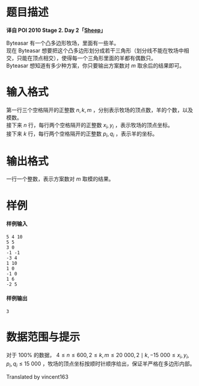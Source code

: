 
# 题目描述

**译自 POI 2010 Stage 2. Day 2「[Sheep](https://szkopul.edu.pl/problemset/problem/YjtAwdQrSiGcE_RLiEJpGiYE/site/?key=statement)」**

Byteasar 有一个凸多边形牧场，里面有一些羊。  
现在 Byteasar 想要把这个凸多边形划分成若干三角形（划分线不能在牧场中相交，只能在顶点相交），使得每一个三角形里面的羊都有偶数只。  
Byteasar 想知道有多少种方案，你只要输出方案数对 $m$ 取余后的结果即可。

# 输入格式

第一行三个空格隔开的正整数 $n,k,m$ ，分别表示牧场的顶点数，羊的个数，以及模数。  
接下来 $n$ 行，每行两个空格隔开的正整数 $x_i,y_i$ ，表示牧场的顶点坐标。  
接下来 $k$ 行，每行两个空格隔开的正整数 $p_i,q_i$ ，表示羊的坐标。

# 输出格式

一行一个整数，表示方案数对 $m$ 取模的结果。

# 样例

#### 样例输入
```plain
5 4 10
5 5
3 0
-1 -1
-3 4
1 10
1 0
-1 0
1 6
-2 5
```

#### 样例输出
```plain
3
```

# 数据范围与提示

对于 $100\%$ 的数据， $4\le n\le 600,2\le k,m\le 20\ 000,2\mid k,-15\ 000\le x_i,y_i,p_i,q_i\le 15\ 000$ ，牧场的顶点坐标按顺时针顺序给出，保证羊严格在多边形内部。

Translated by vincent163

